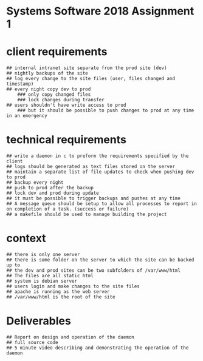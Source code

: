 # Systems Software 2018 Assignment 1

# client requirements
	## internal intranet site separate from the prod site (dev)
	## nightly backups of the site
	## log every change to the site files (user, files changed and timestamp)
	## every night copy dev to prod
		### only copy changed files
		### lock changes during transfer
	## users shouldn't have write access to prod
		### but it should be possible to push changes to prod at any time in an emergency

# technical requirements
	## write a daemon in c to preform the requirements specified by the client
	## logs should be generated as text files stored on the server
	## maintain a separate list of file updates to check when pushing dev to prod
	## backup every night
	## push to prod after the backup
	## lock dev and prod during update
	## it must be possible to trigger backups and pushes at any time
	## A message queue should be setup to allow all processes to report in on completion of a task. (success or failure)
	## a makefile should be used to manage building the project

# context
	## there is only one server
	## there is some folder on the server to which the site can be backed up to
	## the dev and prod sites can be two subfolders of /var/www/html
	## The files are all static html
	## system is debian server
	## users login and make changes to the site files
	## apache is running as the web server
	## /var/www/html is the root of the site

# Deliverables
	## Report on design and operation of the daemon
	## full source code
	## 5 minute video describing and demonstrating the operation of the daemon